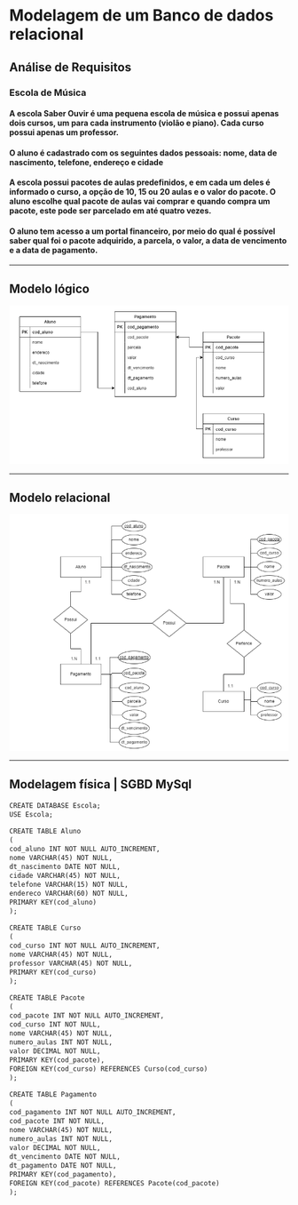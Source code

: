 # Modelagem de um Banco de dados relacional

## Análise de Requisitos

### Escola de Música

#### A escola Saber Ouvir é uma pequena escola de música e possui apenas dois cursos, um para cada instrumento (violão e piano). Cada curso possui apenas um professor.

#### O aluno é cadastrado com os seguintes dados pessoais: nome, data de nascimento, telefone, endereço e cidade

#### A escola possui pacotes de aulas predefinidos, e em cada um deles é informado o curso, a opção de 10, 15 ou 20 aulas e o valor do pacote. O aluno escolhe qual pacote de aulas vai comprar e quando compra um pacote, este pode ser parcelado em até quatro vezes.

#### O aluno tem acesso a um portal financeiro, por meio do qual é possível saber qual foi o pacote adquirido, a parcela, o valor, a data de vencimento e a data de pagamento.

<hr>

## Modelo lógico

<img src="gitimg/logico.drawio.png">

<hr>

## Modelo relacional

<img src="gitimg/relacional.png">

<hr>

## Modelagem física | SGBD MySql

```
CREATE DATABASE Escola;
USE Escola;
```


```
CREATE TABLE Aluno
(
cod_aluno INT NOT NULL AUTO_INCREMENT,
nome VARCHAR(45) NOT NULL,
dt_nascimento DATE NOT NULL,
cidade VARCHAR(45) NOT NULL,
telefone VARCHAR(15) NOT NULL,
endereco VARCHAR(60) NOT NULL,
PRIMARY KEY(cod_aluno)
);
```

```
CREATE TABLE Curso
(
cod_curso INT NOT NULL AUTO_INCREMENT,
nome VARCHAR(45) NOT NULL,
professor VARCHAR(45) NOT NULL,
PRIMARY KEY(cod_curso)
);
```

```
CREATE TABLE Pacote
(
cod_pacote INT NOT NULL AUTO_INCREMENT,
cod_curso INT NOT NULL,
nome VARCHAR(45) NOT NULL,
numero_aulas INT NOT NULL,
valor DECIMAL NOT NULL,
PRIMARY KEY(cod_pacote),
FOREIGN KEY(cod_curso) REFERENCES Curso(cod_curso)
);
```

```
CREATE TABLE Pagamento
(
cod_pagamento INT NOT NULL AUTO_INCREMENT,
cod_pacote INT NOT NULL,
nome VARCHAR(45) NOT NULL,
numero_aulas INT NOT NULL,
valor DECIMAL NOT NULL,
dt_vencimento DATE NOT NULL,
dt_pagamento DATE NOT NULL,
PRIMARY KEY(cod_pagamento),
FOREIGN KEY(cod_pacote) REFERENCES Pacote(cod_pacote)
);
```